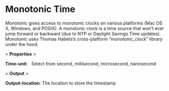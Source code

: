 # Monotonic Time

Monotonic gives access to monotonic clocks on various platforms (Mac OS X, Windows, and POSIX). A monotonic clock is a time source that won’t ever jump forward or backward (due to NTP or Daylight Savings Time updates). Monotonic uses Thomas Habets’s cross-platform “monotonic_clock” library under the hood.

&gt; **Properties**
&gt; 

**Time-unit**:   Select from second, millisecond, microsecond, nanosecond

&gt; **Output**
&gt; 

**Output-location**: The location to store the timestamp